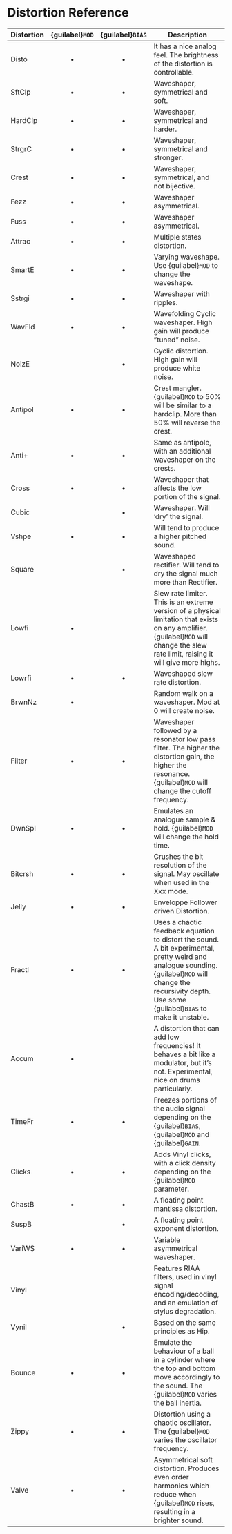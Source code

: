 # Distortion Reference

| **Distortion** | **{guilabel}`MOD`** | **{guilabel}`BIAS`** | **Description** |
| ------------------- |:--------:| :------:| -------------- |
| Disto   | • | • | It has a nice analog feel. The brightness of the distortion is controllable. |
| SftClp  | • | • | Waveshaper, symmetrical and soft. |
| HardClp | • | • | Waveshaper, symmetrical and harder. |
| StrgrC	 | • | • | Waveshaper, symmetrical and stronger. |
| Crest	 | • | • | Waveshaper, symmetrical, and not bijective. |
| Fezz	 | • | • | Waveshaper asymmetrical. |
| Fuss	 | • | • | Waveshaper asymmetrical. |
| Attrac	 | • | • | Multiple states distortion. |
| SmartE	 | • | • | Varying waveshape. Use {guilabel}`MOD` to change the waveshape. |
| Sstrgi	 | • | • | Waveshaper with ripples. |
| WavFld	 | • | • | Wavefolding	Cyclic waveshaper. High gain will produce ”tuned” noise. |
| NoizE	 |   | • | Cyclic distortion. High gain will produce white noise. |
| Antipol | • | • | Crest mangler. {guilabel}`MOD` to 50% will be similar to a hardclip. More than 50% will reverse the crest. |
| Anti+	 | • | • | Same as antipole, with an additional waveshaper on the crests. |
| Cross	 | • | • | Waveshaper that affects the low portion of the signal. |
| Cubic	 |   | • | Waveshaper. Will ‘dry’ the signal. |
| Vshpe	 | • | • | Will tend to produce a higher pitched sound. |
| Square	 |   | • | Waveshaped rectifier. Will tend to dry the signal much more than Rectifier. |
| Lowfi	 | • |   | Slew rate limiter. This is an extreme version of a physical limitation that exists on any amplifier. {guilabel}`MOD` will change the slew rate limit, raising it will give more highs. |
| Lowrfi	 | • | • | Waveshaped slew rate distortion. |
| BrwnNz	 | • |   | Random walk on a waveshaper. Mod at 0 will create noise. |
| Filter	 | • | • | Waveshaper followed by a resonator low pass filter. The higher the distortion gain, the higher the resonance. {guilabel}`MOD` will change the cutoff frequency. |
| DwnSpl	 | • | • | Emulates an analogue sample & hold. {guilabel}`MOD` will change the hold time. | 
| Bitcrsh | • | • | Crushes the bit resolution of the signal. May oscillate when used in the Xxx mode. |
| Jelly	 | • | • | Enveloppe Follower driven Distortion. |
| Fractl	 | • | • | Uses a chaotic feedback equation to distort the sound. A bit experimental, pretty weird and analogue sounding. {guilabel}`MOD` will change the recursivity depth. Use some {guilabel}`BIAS` to make it unstable. |
| Accum	 | • |   | A distortion that can add low frequencies! It behaves a bit like a modulator, but it’s not. Experimental, nice on drums particularly. |
| TimeFr	 | • | • | Freezes portions of the audio signal depending on the {guilabel}`BIAS`, {guilabel}`MOD` and {guilabel}`GAIN`. |
| Clicks	 | • | • | Adds Vinyl clicks, with a click density depending on the {guilabel}`MOD` parameter. |
| ChastB	 | • | • | A floating point mantissa distortion. |
| SuspB	 |   | • | A floating point exponent distortion. |
| VariWS	 | • | • | Variable asymmetrical waveshaper. |
| Vinyl	 |   |   | Features RIAA filters, used in vinyl signal encoding/decoding, and an emulation of stylus degradation. |
| Vynil	 |   | • | Based on the same principles as Hip. |
| Bounce	 | • | • | Emulate the behaviour of a ball in a cylinder where the top and bottom move accordingly to the sound. The {guilabel}`MOD` varies the ball inertia. |
| Zippy	 | • | • | Distortion using a chaotic oscillator. The {guilabel}`MOD` varies the oscillator frequency. |
| Valve	 | • | • | Asymmetrical soft distortion. Produces even order harmonics which reduce when {guilabel}`MOD` rises, resulting in a brighter sound. |

